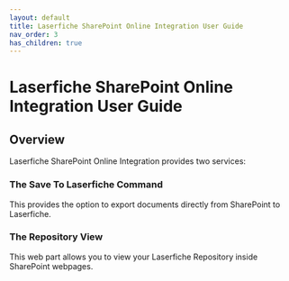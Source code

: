 ```yaml
---
layout: default
title: Laserfiche SharePoint Online Integration User Guide
nav_order: 3
has_children: true
---
```

<!--Copyright (c) Laserfiche.
Licensed under the MIT License. See LICENSE in the project root for license information.-->
# Laserfiche SharePoint Online Integration User Guide

## Overview

Laserfiche SharePoint Online Integration provides two services:

### The Save To Laserfiche Command

This provides the option to export documents directly from SharePoint to Laserfiche.

### The Repository View

This web part allows you to view your Laserfiche Repository inside SharePoint webpages.
